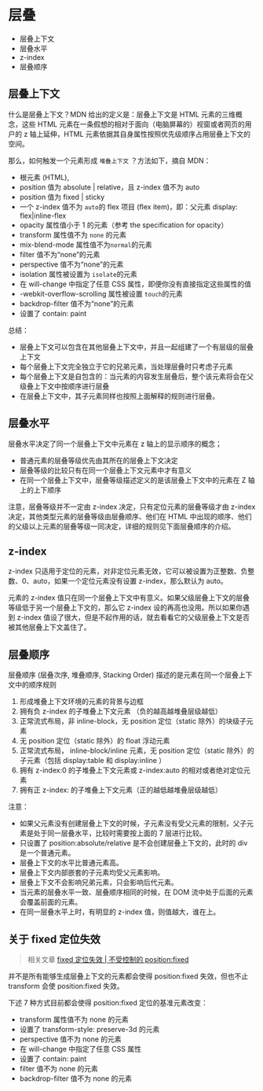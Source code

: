 # 层叠

- 层叠上下文
- 层叠水平
- z-index
- 层叠顺序

## 层叠上下文

什么是层叠上下文？MDN 给出的定义是：层叠上下文是 HTML 元素的三维概念，这些 HTML 元素在一条假想的相对于面向（电脑屏幕的）视窗或者网页的用户的 z 轴上延伸，HTML 元素依据其自身属性按照优先级顺序占用层叠上下文的空间。

那么，如何触发一个元素形成 `堆叠上下文` ？方法如下，摘自 MDN：

- 根元素 (HTML),
- position 值为 absolute | relative，且 z-index 值不为 auto
- position 值为 fixed | sticky
- 一个 z-index 值不为 `auto`的 flex 项目 (flex item)，即：父元素 display: flex|inline-flex
- opacity 属性值小于 1 的元素（参考 the specification for opacity）
- transform 属性值不为 `none` 的元素
- mix-blend-mode 属性值不为`normal`的元素
- filter 值不为“none”的元素
- perspective 值不为“none”的元素
- isolation 属性被设置为 `isolate`的元素
- 在 will-change 中指定了任意 CSS 属性，即便你没有直接指定这些属性的值
- -webkit-overflow-scrolling 属性被设置 `touch`的元素
- backdrop-filter 值不为“none”的元素
- 设置了 contain: paint

总结：

- 层叠上下文可以包含在其他层叠上下文中，并且一起组建了一个有层级的层叠上下文
- 每个层叠上下文完全独立于它的兄弟元素，当处理层叠时只考虑子元素
- 每个层叠上下文是自包含的：当元素的内容发生层叠后，整个该元素将会在父级叠上下文中按顺序进行层叠
- 在层叠上下文中，其子元素同样也按照上面解释的规则进行层叠。

## 层叠水平

层叠水平决定了同一个层叠上下文中元素在 z 轴上的显示顺序的概念；

- 普通元素的层叠等级优先由其所在的层叠上下文决定
- 层叠等级的比较只有在同一个层叠上下文元素中才有意义
- 在同一个层叠上下文中，层叠等级描述定义的是该层叠上下文中的元素在 Z 轴上的上下顺序

注意，层叠等级并不一定由 z-index 决定，只有定位元素的层叠等级才由 z-index 决定，其他类型元素的层叠等级由层叠顺序、他们在 HTML 中出现的顺序、他们的父级以上元素的层叠等级一同决定，详细的规则见下面层叠顺序的介绍。

## z-index

z-index 只适用于定位的元素，对非定位元素无效，它可以被设置为正整数、负整数、0、auto，如果一个定位元素没有设置 z-index，那么默认为 auto。

元素的 z-index 值只在同一个层叠上下文中有意义。如果父级层叠上下文的层叠等级低于另一个层叠上下文的，那么它 z-index 设的再高也没用。所以如果你遇到 z-index 值设了很大，但是不起作用的话，就去看看它的父级层叠上下文是否被其他层叠上下文盖住了。

## 层叠顺序

层叠顺序 (层叠次序, 堆叠顺序, Stacking Order) 描述的是元素在同一个层叠上下文中的顺序规则

1. 形成堆叠上下文环境的元素的背景与边框
2. 拥有负 z-index 的子堆叠上下文元素 （负的越高越堆叠层级越低）
3. 正常流式布局，非 inline-block，无 position 定位（static 除外）的块级子元素
4. 无 position 定位（static 除外）的 float 浮动元素
5. 正常流式布局， inline-block/inline 元素，无 position 定位（static 除外）的子元素（包括 display:table 和 display:inline ）
6. 拥有 z-index:0 的子堆叠上下文元素或 z-index:auto 的相对或者绝对定位元素
7. 拥有正 z-index: 的子堆叠上下文元素（正的越低越堆叠层级越低）

注意：

- 如果父元素没有创建层叠上下文的时候，子元素没有受父元素的限制，父子元素是处于同一层叠水平，比较时需要按上面的 7 层进行比较。
- 只设置了 position:absolute/relative 是不会创建层叠上下文的，此时的 div 是一个普通元素。
- 层叠上下文的水平比普通元素高。
- 层叠上下文内部嵌套的子元素均受父元素影响。
- 层叠上下文不会影响兄弟元素，只会影响后代元素。
- 当元素的层叠水平一致、层叠顺序相同的时候，在 DOM 流中处于后面的元素会覆盖前面的元素。
- 在同一层叠水平上时，有明显的 z-index 值，则值越大，谁在上。

## 关于 fixed 定位失效

> 相关文章 [fixed 定位失效 | 不受控制的 position:fixed](https://github.com/chokcoco/iCSS/issues/24)

并不是所有能够生成层叠上下文的元素都会使得 position:fixed 失效，但也不止 transform 会使 position:fixed 失效。

下述 7 种方式目前都会使得 position:fixed 定位的基准元素改变：

- transform 属性值不为 none 的元素
- 设置了 transform-style: preserve-3d 的元素
- perspective 值不为 none 的元素
- 在 will-change 中指定了任意 CSS 属性
- 设置了 contain: paint
- filter 值不为 none 的元素
- backdrop-filter 值不为 none 的元素
